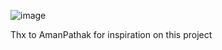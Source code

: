 ![image](https://github.com/user-attachments/assets/f68184c4-40fa-44a8-8426-fdb9f65fd8d0)


Thx to AmanPathak for inspiration on this project
